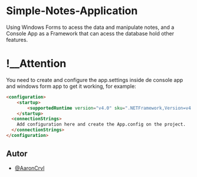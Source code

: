 # Simple-Notes-Application
 
Using Windows Forms to acess the data and manipulate notes, and a Console App as a Framework that can acess the database hold other features.

# !__Attention 
You need to create and configure the app.settings inside de console app and windows form app to get it working, for example:

```html
<configuration>
    <startup> 
        <supportedRuntime version="v4.0" sku=".NETFramework,Version=v4.6.1" />
    </startup>
  <connectionStrings>
    Add configuration here and create the App.config on the project.
  </connectionStrings>
</configuration>

```

## Autor
- [@AaronCrvl](https://www.github.com/AaronCrvl)
